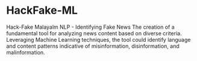 # HackFake-ML
Hack-Fake Malayalm NLP - Identifying Fake News
The creation of a fundamental tool for analyzing news content based on diverse criteria. Leveraging Machine Learning techniques, the tool could identify language and content patterns indicative of misinformation,
disinformation, and malinformation.
